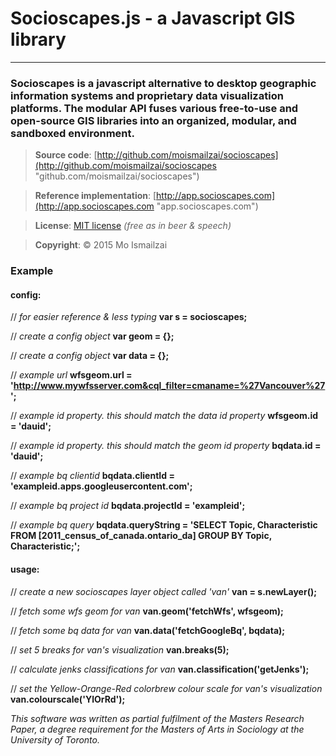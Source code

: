 # Socioscapes.js  -  a Javascript GIS library
***

### Socioscapes is a javascript alternative to desktop geographic information systems and proprietary data visualization platforms. The modular API fuses various free-to-use and open-source GIS libraries into an organized, modular, and sandboxed environment.

>**Source code**:     [http://github.com/moismailzai/socioscapes](http://github.com/moismailzai/socioscapes "github.com/moismailzai/socioscapes")

>**Reference implementation**:  [http://app.socioscapes.com](http://app.socioscapes.com "app.socioscapes.com")
  
>**License**:         [MIT license](http://opensource.org/licenses/MIT "MIT license") *(free as in beer & speech)*
   
>**Copyright**:       &copy; 2015 Mo Ismailzai

### Example

#### config:
// *for easier reference & less typing*
**var s = socioscapes;**
 
// *create a config object*
**var geom = {};** 

// *create a config object*
**var data = {};**

// *example url*
**wfsgeom.url = 'http://www.mywfsserver.com&cql_filter=cmaname=%27Vancouver%27';** 

// *example id property. this should match the data id property*
**wfsgeom.id = 'dauid';** 

// *example id property. this should match the geom id property*
**bqdata.id = 'dauid';**

// *example bq clientid*
**bqdata.clientId = 'exampleid.apps.googleusercontent.com';**

// *example bq project id*
**bqdata.projectId = 'exampleid';** 

// *example bq query*
**bqdata.queryString = 'SELECT Topic, Characteristic FROM [2011_census_of_canada.ontario_da] GROUP BY Topic, Characteristic;';**


#### usage:  
// *create a new socioscapes layer object called 'van'*
**van = s.newLayer();**

// *fetch some wfs geom for van*
**van.geom('fetchWfs', wfsgeom);**

// *fetch some bq data for van*
**van.data('fetchGoogleBq', bqdata);**

// *set 5 breaks for van's visualization*
**van.breaks(5);**

// *calculate jenks classifications for van*
**van.classification('getJenks');**

// *set the Yellow-Orange-Red colorbrew colour scale for van's visualization*
**van.colourscale('YlOrRd');**


*This software was written as partial fulfilment of the Masters Research Paper, a degree requirement for the Masters of Arts in Sociology at the University of Toronto.*